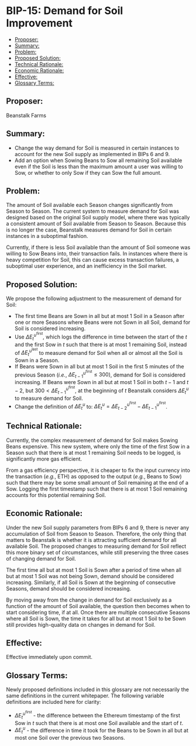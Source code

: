 # BIP-15: Demand for Soil Improvement

- [Proposer:](#proposer)
- [Summary:](#summary)
- [Problem:](#problem)
- [Proposed Solution:](#proposed-solution)
- [Technical Rationale:](#technical-rationale)
- [Economic Rationale:](#economic-rationale)
- [Effective:](#effective)
- [Glossary Terms:](#glossary-terms)

## Proposer:

Beanstalk Farms

## Summary:

- Change the way demand for Soil is measured in certain instances to account for the new Soil supply as implemented in BIPs 6 and 9.
- Add an option when Sowing Beans to Sow all remaining Soil available even if the Soil is less than the maximum amount a user was willing to Sow, or whether to only Sow if they can Sow the full amount.

## Problem:

The amount of Soil available each Season changes significantly from Season to Season. The current system to measure demand for Soil was designed based on the original Soil supply model, where there was typically a consistent amount of Soil available from Season to Season. Because this is no longer the case, Beanstalk measures demand for Soil in certain instances in a suboptimal fashion. 

Currently, if there is less Soil available than the amount of Soil someone was willing to Sow Beans into, their transaction fails. In instances where there is heavy competition for Soil, this can cause excess transaction failures, a suboptimal user experience, and an inefficiency in the Soil market.

## Proposed Solution:

We propose the following adjustment to the measurement of demand for Soil:

- The first time Beans are Sown in all but at most 1 Soil in a Season after one or more Seasons where Beans were not Sown in all Soil, demand for Soil is considered increasing.
- Use $\Delta E_{t}^{u^{\text{first}}}$, which logs the difference in time between the start of the $t$ and the first Sow in $t$ such that there is at most 1 remaining Soil, instead of $\Delta E_{t}^{u^{\text{last}}}$ to measure demand for Soil when all or almost all the Soil is Sown in a Season.
- If Beans were Sown in all but at most 1 Soil in the first 5 minutes of the previous Season (*i.e.*, $\Delta E_{t-1}^{u^{\text{first}}} \leq 300$), demand for Soil is considered increasing. If Beans were Sown in all but at most 1 Soil in both $t-1$ and  $t-2$, but $300 < \Delta E_{t-1}^{u^{\text{first}}}$, at the beginning of $t$ Beanstalk considers $\Delta E_{t}^{u}$ to measure demand for Soil.
- Change the definition of $\Delta E_{t}^{u}$  to: $\Delta E_{t}^{u} = \Delta E_{t-2}^{u^{\text{first}}} - \Delta E_{t-1}^{u^{\text{first}}}$.

## Technical Rationale:

Currently, the complex measurement of demand for Soil makes Sowing Beans expensive. This new system, where only the time of the first Sow in a Season such that there is at most 1 remaining Soil needs to be logged, is significantly more gas efficient. 

From a gas efficiency perspective, it is cheaper to fix the input currency into the transaction (*e.g.*, ETH) as opposed to the output (*e.g.*, Beans to Sow) such that there may be some small amount of Soil remaining at the end of a Sow. Logging the first timestamp such that there is at most 1 Soil remaining accounts for this potential remaining Soil. 

## Economic Rationale:

Under the new Soil supply parameters from BIPs 6 and 9, there is never any accumulation of Soil from Season to Season. Therefore, the only thing that matters to Beanstalk is whether it is attracting sufficient demand for all available Soil. The proposed changes to measuring demand for Soil reflect this more binary set of circumstances, while still preserving the three cases of changing demand for Soil.

The first time all but at most 1 Soil is Sown after a period of time when all but at most 1 Soil was not being Sown, demand should be considered increasing. Similarly, if all Soil is Sown at the beginning of consecutive Seasons, demand should be considered increasing. 

By moving away from the change in demand for Soil exclusively as a function of the amount of Soil available, the question then becomes when to start considering time, if at all. Once there are multiple consecutive Seasons where all Soil is Sown, the time it takes for all but at most 1 Soil to be Sown still provides high-quality data on changes in demand for Soil. 

## Effective:

Effective immediately upon commit.

## Glossary Terms:

Newly proposed definitions included in this glossary are not necessarily the same definitions in the current whitepaper. The following variable definitions are included here for clarity:

- $\Delta E_{t}^{u^{\text{first}}}$ - the difference between the Ethereum timestamp of the first Sow in $t$ such that there is at most one Soil available and the start of $t$.
- $\Delta E_{t}^{u}$ - the difference in time it took for the Beans to be Sown in all but at most one Soil over the previous two Seasons.